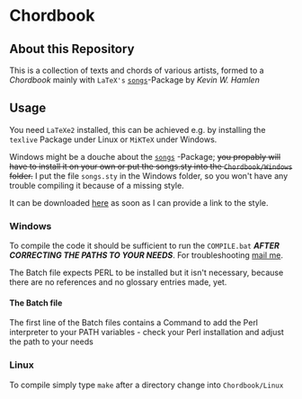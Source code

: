 # Chordbook

## About this Repository

This is a collection of texts and chords of various artists, formed to a *Chordbook* mainly with `LaTeX's` [`songs`][songspkg]-Package by *Kevin W. Hamlen*

## Usage

You need `LaTeXe2` installed, this can be achieved e.g. by installing the `texlive` Package under Linux or `MiKTeX` under Windows.

Windows might be a douche about the [`songs`][songspkg] -Package; ~~you propably will have to install it on your own or put the songs.sty into the `Chordbook/Windows` folder.~~ I put the file `songs.sty` in the Windows folder, so you won't have any trouble compiling it because of a missing style.

It can be downloaded [here][songspkg] as soon as I can provide a link to the style.

### Windows

To compile the code it should be sufficient to run the `COMPILE.bat` ***AFTER CORRECTING THE PATHS TO YOUR NEEDS***. For troubleshooting [mail me][mailme].

The Batch file expects PERL to be installed but it isn't necessary, because there are no references and no glossary entries made, yet.

#### The Batch file

The first line of the Batch files contains a Command to add the Perl interpreter to your PATH variables - check your Perl installation and adjust the path to your needs

### Linux

To compile simply type `make` after a directory change into `Chordbook/Linux`

[songspkg]: http://songs.sourceforge.net/index.html "Songs Package"
[mailme]: hringriin@niederhoelle.org "Mail Me"
